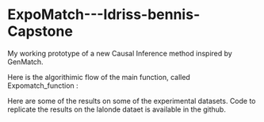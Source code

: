 # ExpoMatch---Idriss-bennis-Capstone
My working prototype of a new Causal Inference method inspired by GenMatch.


Here is the algorithimic flow of the main function, called Expomatch_function :


Here are some of the results on some of the experimental datasets. Code to replicate the results on the lalonde dataet is available in the github.
